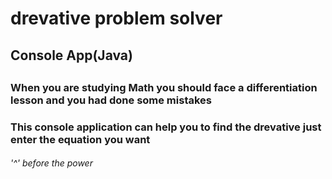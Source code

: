 # drevative problem solver
<h2>Console App(Java)<h2>
<h3>When you are studying Math you should face a differentiation lesson and you had done some mistakes</h3>
<h3>This console application can help you to find the drevative just enter the equation you want</h3>
<h6>'^' before the power</h6>

